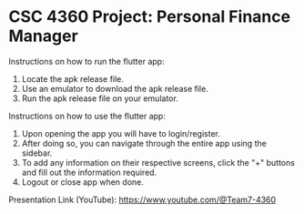 # CSC 4360 Project: Personal Finance Manager

Instructions on how to run the flutter app:
  1. Locate the apk release file.
  2. Use an emulator to download the apk release file.
  3. Run the apk release file on your emulator.

Instructions on how to use the flutter app:
  1. Upon opening the app you will have to login/register.
  2. After doing so, you can navigate through the entire app using the sidebar.
  3. To add any information on their respective screens, click the "+" buttons and fill out the information required.
  4. Logout or close app when done.

Presentation Link (YouTube): https://www.youtube.com/@Team7-4360 
